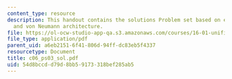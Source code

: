 ```yaml
---
content_type: resource
description: This handout contains the solutions Problem set based on excess-16 representation
  and von Neumann architecture.
file: https://ol-ocw-studio-app-qa.s3.amazonaws.com/courses/16-01-unified-engineering-i-ii-iii-iv-fall-2005-spring-2006/54d8bccdd79d8bb59173318bef285ab5_c06_ps03_sol.pdf
file_type: application/pdf
parent_uid: a6eb2151-6f41-806d-94ff-dc83eb5f4337
resourcetype: Document
title: c06_ps03_sol.pdf
uid: 54d8bccd-d79d-8bb5-9173-318bef285ab5
---
```

